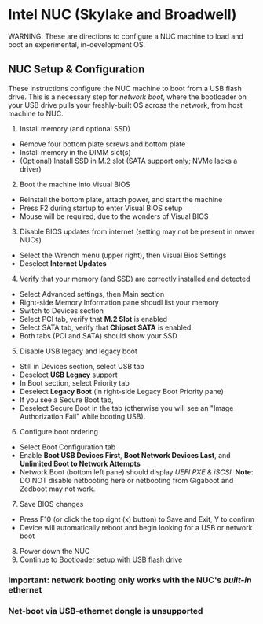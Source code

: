 # Intel NUC (Skylake and Broadwell)

WARNING:  These are directions to configure a NUC machine to load and boot an
experimental, in-development OS.


## NUC Setup & Configuration

These instructions configure the NUC machine to boot from a USB flash drive.
This is a necessary step for _network boot_, where the bootloader on your USB
drive pulls your freshly-built OS across the network, from host machine to NUC.

1. Install memory (and optional SSD)
  + Remove four bottom plate screws and bottom plate
  + Install memory in the DIMM slot(s)
  + (Optional) Install SSD in M.2 slot (SATA support only; NVMe lacks a driver)
2. Boot the machine into Visual BIOS
  + Reinstall the bottom plate, attach power, and start the machine
  + Press F2 during startup to enter Visual BIOS setup
  + Mouse will be required, due to the wonders of Visual BIOS
3. Disable BIOS updates from internet (setting may not be present in newer NUCs)
  + Select the Wrench menu (upper right), then Visual Bios Settings
  + Deselect __Internet Updates__
4. Verify that your memory (and SSD) are correctly installed and detected
  + Select Advanced settings, then Main section
  + Right-side Memory Information pane shoudl list your memory
  + Switch to Devices section
  + Select PCI tab, verify that __M.2 Slot__ is enabled
  + Select SATA tab, verify that __Chipset SATA__ is enabled
  + Both tabs (PCI and SATA) should show your SSD
5. Disable USB legacy and legacy boot
  + Still in Devices section, select USB tab
  + Deselect __USB Legacy__ support
  + In Boot section, select Priority tab
  + Deselect __Legacy Boot__ (in right-side Legacy Boot Priority pane)
  + If you see a Secure Boot tab,
  + Deselect Secure Boot in the tab (otherwise you will see an "Image Authorization Fail" while booting USB).
6. Configure boot ordering
  + Select Boot Configuration tab
  + Enable __Boot USB Devices First__, __Boot Network Devices Last__, and
  __Unlimited Boot to Network Attempts__
  + Network Boot (bottom left pane) should display _UEFI PXE & iSCSI_.
    __Note__: DO NOT disable netbooting here or netbooting from Gigaboot and
    Zedboot may not work.
7. Save BIOS changes
  + Press F10 (or click the top right (x) button) to Save and Exit, Y to confirm
  + Device will automatically reboot and begin looking for a USB or network boot
8. Power down the NUC
9. Continue to [Bootloader setup with USB flash drive](bootloader_setup.md)


### Important: network booting only works with the NUC's *built-in* ethernet
### Net-boot via USB-ethernet dongle is unsupported
